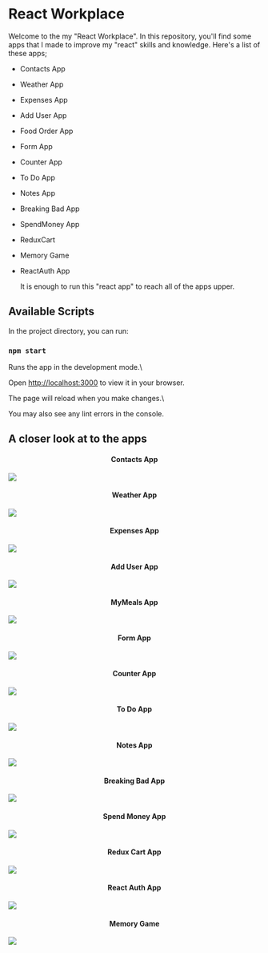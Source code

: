 # React Workplace

Welcome to the my "React Workplace". In this repository, you'll find some apps that I made to improve my "react" skills and knowledge. Here's a list of these apps;

- Contacts App
- Weather App
- Expenses App
- Add User App
- Food Order App
- Form App
- Counter App
- To Do App
- Notes App
- Breaking Bad App
- SpendMoney App
- ReduxCart
- Memory Game
- ReactAuth App

  It is enough to run this "react app" to reach all of the apps upper.

## Available Scripts

In the project directory, you can run:

### `npm start`

Runs the app in the development mode.\

Open [http://localhost:3000](http://localhost:3000) to view it in your browser.

The page will reload when you make changes.\

You may also see any lint errors in the console.

## A closer look at to the apps

  <h4 align="center">Contacts App</h4> 
  
<img src="https://raw.githubusercontent.com/thenesern/React-Workplace/master/src/components/Assets/Images/Contacts%20App/contacts-app.png">

  <h4 align="center">Weather App</h4>

<img src="https://raw.githubusercontent.com/thenesern/React-Workplace/master/src/components/Assets/Images/Weather%20App/weather-app.png">

  <h4 align="center">Expenses App</h4>

<img src="https://raw.githubusercontent.com/thenesern/React-Workplace/master/src/components/Assets/Images/Expenses%20App/expenses-app.png">

  <h4 align="center">Add User App</h4>

<img src="https://raw.githubusercontent.com/thenesern/React-Workplace/master/src/components/Assets/Images/AddUser%20App/adduser-app.png">

  <h4 align="center">MyMeals App</h4>

<img src="https://raw.githubusercontent.com/thenesern/React-Workplace/master/src/components/Assets/Images/MyMeals%20App/mymeals-app.png">

  <h4 align="center">Form App</h4>

<img src="https://raw.githubusercontent.com/thenesern/React-Workplace/master/src/components/Assets/Images/FormApp/FormApp.png">

  <h4 align="center">Counter App</h4>

<img src="https://raw.githubusercontent.com/thenesern/React-Workplace/master/src/components/Assets/Images/ReduxCounter/CounterApp.png">

  <h4 align="center">To Do App</h4>

<img src="https://raw.githubusercontent.com/thenesern/React-Workplace/master/src/components/Assets/Images/ReduxToDoApp/ToDoApp.png">

  <h4 align="center">Notes App</h4>

<img src="https://raw.githubusercontent.com/thenesern/React-Workplace/master/src/components/Assets/Images/NotesApp/NotesApp.png">

  <h4 align="center">Breaking Bad App</h4>

<img src="https://raw.githubusercontent.com/thenesern/React-Workplace/master/src/components/Assets/Images/BreakingBadApp/BreakingBadApp.png">

  <h4 align="center">Spend Money App</h4>

<img src="https://raw.githubusercontent.com/thenesern/React-Workplace/master/src/components/Assets/Images/SpendMoneyApp/SpendMoneyApp.png">

  <h4 align="center">Redux Cart App</h4>

<img src="https://raw.githubusercontent.com/thenesern/React-Workplace/master/src/components/Assets/Images/ReduxCart/ReduxCart.png">

  <h4 align="center">React Auth App</h4>

<img src="https://raw.githubusercontent.com/thenesern/React-Workplace/master/src/components/Assets/Images/ReactAuth/ReactAuth.png">

  <h4 align="center">Memory Game</h4>

<img src="https://raw.githubusercontent.com/thenesern/React-Workplace/master/src/components/Assets/Images/MemoryGame/MemoryGame.png">
